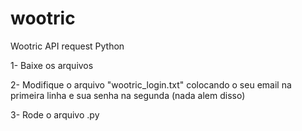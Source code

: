 # wootric
Wootric API request Python


1- Baixe os arquivos

2- Modifique o arquivo "wootric_login.txt" colocando o seu email na primeira linha e sua senha na segunda (nada alem disso)

3- Rode o arquivo .py
